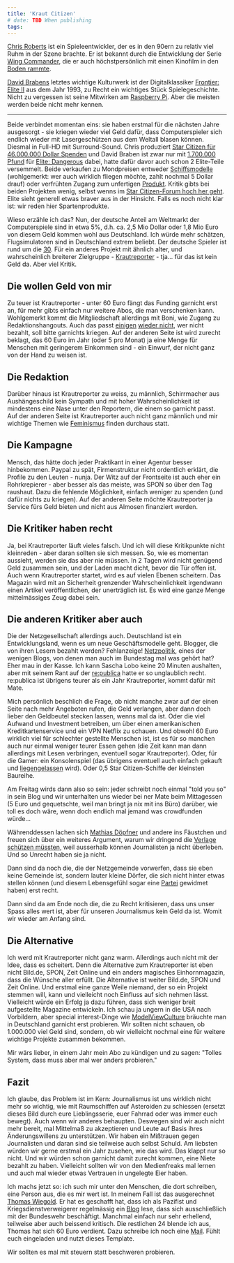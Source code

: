 ```yaml
---
title: 'Kraut Citizen'
# date: TBD When publishing
tags:
---
```


[Chris Roberts](http://de.wikipedia.org/wiki/Chris_Roberts_%28Spieleentwickler%29) ist ein Spieleentwickler, der es in den 90ern zu relativ viel Ruhm in der Szene brachte. Er ist bekannt durch die Entwicklung der Serie [Wing Commander](http://de.wikipedia.org/wiki/Wing_Commander_%28Spieleserie%29), die er auch höchstpersönlich mit einen Kinofilm in den [Boden rammte](http://de.wikipedia.org/wiki/Wing_Commander_%28Film%29#Kritiken).

[David Brabens](http://de.wikipedia.org/wiki/David_Braben) letztes wichtige Kulturwerk ist der Digitalklassiker [Frontier: Elite II](http://de.wikipedia.org/wiki/Frontier_%28Computerspiel%29) aus dem Jahr 1993, zu Recht ein wichtiges Stück Spielegeschichte. Nicht zu vergessen ist seine Mitwirken am [Raspberry Pi](http://de.wikipedia.org/wiki/Raspberry_Pi). Aber die meisten werden beide nicht mehr kennen.

---

Beide verbindet momentan eins: sie haben erstmal für die nächsten Jahre ausgesorgt - sie kriegen wieder viel Geld dafür, dass Computerspieler sich endlich wieder mit Lasergeschützen aus dem Weltall blasen können. Diesmal in Full-HD mit Surround-Sound. Chris produziert [Star Citizen für 46.000.000 Dollar Spenden](https://robertsspaceindustries.com/funding-goals) und David Braben ist zwar nur mit [1.700.000 Pfund](http://www.stokesentinel.co.uk/DAVID-ELKS-thesentinel/story-20992380-detail/story.html) für [Elite: Dangerous](http://elite.frontier.co.uk/) dabei, hatte dafür davor auch schon 2 Elite-Teile versemmelt. Beide verkaufen zu Mondpreisen entweder [Schiffsmodelle](https://robertsspaceindustries.com/pledge) (wohlgemerkt: wer auch wirklich fliegen möchte, zahlt nochmal 5 Dollar drauf) oder verfrühten Zugang zum unfertigen [Produkt](https://store.zaonce.net/). Kritik gibts bei beiden Projekten wenig, selbst wenns im [Star Citizen-Forum hoch her geht](http://www.lauresh.com/2014/05/sexism-in-star-citizen.html). Elite sieht generell etwas braver aus in der Hinsicht. Falls es noch nicht klar ist: wir reden hier Spartenprodukte.

Wieso erzähle ich das? Nun, der deutsche Anteil am Weltmarkt der Computerspiele sind in etwa 5%, d.h. ca. 2,5 Mio Dollar oder 1,8 Mio Euro von diesem Geld kommen wohl aus Deutschland. Ich würde mehr schätzen, Flugsimulatoren sind in Deutschland extrem beliebt. Der deutsche Spieler ist rund um die [30](http://www.eurogamer.de/articles/durchschnittsalter-der-spieler-ist-32). Für ein anderes Projekt mit ähnlich alter, und wahrscheinlich breiterer Zielgruppe - [Krautreporter](https://krautreporter.de/das-magazin) - tja... für das ist kein Geld da. Aber viel Kritik.

## Die wollen Geld von mir

Zu teuer ist Krautreporter - unter 60 Euro fängt das Funding garnicht erst an, für mehr gibts einfach nur weitere Abos, die man verschenken kann. Wohlgemerkt kommt die Mitgliedschaft allerdings mit Boni, wie Zugang zu Redaktionshangouts. Auch das passt [einigen](http://meedia.de/2014/05/16/wo-ist-der-witz-satire-seite-beim-spiegel-dringend-gesucht/) [wieder nicht](http://www.stefan-niggemeier.de/blog/wollen-wir-journalismus-nur-bezahlen-wenn-wir-ihn-hinter-gitter-bringen/), wer nicht bezahlt, soll bitte garnichts kriegen. Auf der anderen Seite ist wird zurecht beklagt, das 60 Euro im Jahr (oder 5 pro Monat) ja eine Menge für Menschen mit geringerem Einkommen sind - ein Einwurf, der nicht ganz von der Hand zu weisen ist.

## Die Redaktion

Darüber hinaus ist Krautreporter zu weiss, zu männlich, Schirrmacher aus Aushängeschild kein Sympath und mit hoher Wahrscheinlichkeit ist mindestens eine Nase unter den Reportern, die einem so garnicht passt. Auf der anderen Seite ist Krautreporter auch nicht ganz männlich und mir wichtige Themen wie [Feminismus](http://blog.krautreporter.de/post/85298155888/) finden durchaus statt.

## Die Kampagne

Mensch, das hätte doch jeder Praktikant in einer Agentur besser hinbekommen. Paypal zu spät, Firmenstruktur nicht ordentlich erklärt, die Profile zu den Leuten - nunja. Der Witz auf der Frontseite ist auch eher ein Rohrkrepierer - aber besser als das meiste, was SPON so über den Tag raushaut. Dazu die fehlende Möglichkeit, einfach weniger zu spenden (und dafür nichts zu kriegen). Auf der anderen Seite möchte Krautreporter ja Service fürs Geld bieten und nicht aus Almosen finanziert werden.

## Die Kritiker haben recht

Ja, bei Krautreporter läuft vieles falsch. Und ich will diese Kritikpunkte nicht kleinreden - aber daran sollten sie sich messen. So, wie es momentan aussieht, werden sie das aber nie müssen. In 2 Tagen wird nicht genügend Geld zusammen sein, und der Laden macht dicht, bevor die Tür offen ist. Auch wenn Krautreporter startet, wird es auf vielen Ebenen scheitern. Das Magazin wird mit an Sicherheit grenzender Wahrscheinlichkeit irgendwann einen Artikel veröffentlichen, der unerträglich ist. Es wird eine ganze Menge mittelmässiges Zeug dabei sein.

## Die anderen Kritiker aber auch

Die der Netzgesellschaft allerdings auch. Deutschland ist ein Entwicklungsland, wenn es um neue Geschäftsmodelle geht. Blogger, die von ihren Lesern bezahlt werden? Fehlanzeige! [Netzpolitik](https://netzpolitik.org/), eines der wenigen Blogs, von denen man auch im Bundestag mal was gehört hat? Eher mau in der Kasse. Ich kann Sascha Lobo keine 20 Minuten aushalten, aber mit seinem Rant auf der [re:publica](https://www.youtube.com/watch?v=3hbEWOTI5MI&feature=kp) hatte er so unglaublich recht. re:publica ist übrigens teurer als ein Jahr Krautreporter, kommt dafür mit Mate.

Mich persönlich beschlich die Frage, ob nicht manche zwar auf der einen Seite nach mehr Angeboten rufen, die Geld verlangen, aber dann doch lieber den Geldbeutel stecken lassen, wenns mal da ist. Oder die viel Aufwand und Investment betreiben, um über einen amerikanischen Kreditkartenservice und ein VPN Netflix zu schauen. Und obwohl 60 Euro wirklich viel für schlechter gestellte Menschen ist, ist es für so manchen auch nur einmal weniger teurer Essen gehen (die Zeit kann man dann allerdings mit Lesen verbringen, eventuell sogar Krautreporter). Oder, für die Gamer: ein Konsolenspiel (das übrigens eventuell auch einfach gekauft und [liegengelassen](http://www.ign.com/articles/2014/03/17/gdc-most-players-donat-finish-games) wird). Oder 0,5 Star Citizen-Schiffe der kleinsten Baureihe.

Am Freitag wirds dann also so sein: jeder schreibt noch einmal "told you so" in sein Blog und wir unterhalten uns wieder bei ner Mate beim Mittagessen (5 Euro und gequetschte, weil man bringt ja nix mit ins Büro) darüber, wie toll es doch wäre, wenn doch endlich mal jemand was crowdfunden würde...

Währenddessen lachen sich [Mathias Döpfner](http://de.wikipedia.org/wiki/Mathias_D%C3%B6pfner) und andere ins Fäustchen und freuen sich über ein weiteres Argument, warum wir dringend die [Verlage schützen müssten](http://de.wikipedia.org/wiki/Leistungsschutzrecht), weil ausserhalb können Journalisten ja nicht überleben. Und so Unrecht haben sie ja nicht.

Dann sind da noch die, die der Netzgemeinde vorwerfen, dass sie eben keine Gemeinde ist, sondern lauter kleine Dörfer, die sich nicht hinter etwas stellen können (und diesem Lebensgefühl sogar eine [Partei](http://piratenpartei.de/) gewidmet haben) erst recht.

Dann sind da am Ende noch die, die zu Recht kritisieren, dass uns unser Spass alles wert ist, aber für unseren Journalismus kein Geld da ist. Womit wir wieder am Anfang sind.

## Die Alternative

Ich werd mit Krautreporter nicht ganz warm. Allerdings auch nicht mit der Idee, dass es scheitert. Denn die Alternative zum Krautreporter ist eben nicht Bild.de, SPON, Zeit Online und ein anders magisches Einhornmagazin, dass die Wünsche aller erfüllt. Die Alternative ist weiter Bild.de, SPON und Zeit Online. Und erstmal eine ganze Weile niemand, der so ein Projekt stemmen will, kann und vielleicht noch Einfluss auf sich nehmen lässt. Vielleicht würde ein Erfolg ja dazu führen, dass sich weniger breit aufgestellte Magazine entwickeln. Ich schau ja ungern in die USA nach Vorbildern, aber special interest-Dinge wie [ModelViewCulture](http://modelviewculture.com/) bräuchte man in Deutschland garnicht erst probieren. Wir sollten nicht schauen, ob 1.000.000 viel Geld sind, sondern, ob wir vielleicht nochmal eine für weitere wichtige Projekte zusammen bekommen.

Mir wärs lieber, in einem Jahr mein Abo zu kündigen und zu sagen: "Tolles System, dass muss aber mal wer anders probieren."

## Fazit

Ich glaube, das Problem ist im Kern: Journalismus ist uns wirklich nicht mehr so wichtig, wie mit Raumschiffen auf Asteroiden zu schiessen (ersetzt dieses Bild durch eure Lieblingsserie, euer Fahrrad oder was immer euch bewegt). Auch wenn wir anderes behaupten. Deswegen sind wir auch nicht mehr bereit, mal Mittelmaß zu akzeptieren und Leute auf Basis ihres Änderungswillens zu unterstützen. Wir haben ein Mißtrauen gegen Journalisten und daran sind sie teilweise auch selbst Schuld. Am liebsten würden wir gerne erstmal ein Jahr zusehen, wie das wird. Das klappt nur so nicht. Und wir würden schon garnicht damit zurecht kommen, eine Niete bezahlt zu haben. Vielleicht sollten wir von den Medienfreaks mal lernen und auch mal wieder etwas Vertrauen in ungelegte Eier haben.

Ich machs jetzt so: ich such mir unter den Menschen, die dort schreiben, eine Person aus, die es mir wert ist. In meinem Fall ist das ausgerechnet [Thomas Wiegold](http://blog.krautreporter.de/post/85297500013/). Er hat es geschafft hat, dass ich als Pazifist und Kriegsdienstverweigerer regelmässig ein [Blog](http://augengeradeaus.net/) lese, dass sich ausschließlich mit der Bundeswehr beschäftigt. Manchmal einfach nur sehr erhellend, teilweise aber auch beissend kritisch. Die restlichen 24 blende ich aus, Thomas hat sich 60 Euro verdient. Dazu schreibe ich noch eine [Mail](mailto:kontakt@krautreporter.de?subject=Anmerkungen%20zum%20Mitgliedschaft&body=Hallo%20Krautreporter%2C%0A%0Aich%20habe%20mir%20gerade%20eine%20Mitgliedschaft%20f%C3%BCr%20den%20Krautreporter%20gekauft.%20Ich%20glaube%20an%20euer%20Projekt%2C%20leider%20f%C3%BChle%20mich%20leider%20nicht%20voll%20angesprochen.%20Wichtig%20sind%20mir%20folgende%20Themen%3A%0A%0A%2A%20%3CThema1%3E%0A%2A%20%3CThema2%3E%0A%0AWenn%20ihr%20mir%20klar%20machen%20k%C3%B6nnt%2C%20wie%20ihr%20diese%20Themen%20anzugehen%20w%C3%BCnscht%2C%20verschenke%20ich%20noch%20eine%20weitere%20Mitgliedschaft.%0A%0AGru%C3%9F%2C%0A%3CName%3E). Fühlt euch eingeladen und nutzt dieses Template.

Wir sollten es mal mit steuern statt beschweren probieren.
